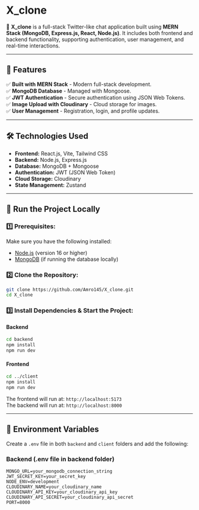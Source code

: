 # X\_clone

🚀 **X\_clone** is a full-stack Twitter-like chat application built using **MERN Stack (MongoDB, Express.js, React, Node.js)**. It includes both frontend and backend functionality, supporting authentication, user management, and real-time interactions.

---

## 📌 **Features**

✅ **Built with MERN Stack** - Modern full-stack development.\
✅ **MongoDB Database** - Managed with Mongoose.\
✅ **JWT Authentication** - Secure authentication using JSON Web Tokens.\
✅ **Image Upload with Cloudinary** - Cloud storage for images.\
✅ **User Management** - Registration, login, and profile updates.

---

## 🛠 **Technologies Used**

- **Frontend:** React.js, Vite, Tailwind CSS
- **Backend:** Node.js, Express.js
- **Database:** MongoDB + Mongoose
- **Authentication:** JWT (JSON Web Token)
- **Cloud Storage:** Cloudinary
- **State Management:** Zustand

---

## 🚀 **Run the Project Locally**

### **1️⃣ Prerequisites:**

Make sure you have the following installed:

- [Node.js](https://nodejs.org/) (version 16 or higher)
- [MongoDB](https://www.mongodb.com/) (if running the database locally)

### **2️⃣ Clone the Repository:**

```bash
git clone https://github.com/Amro145/X_clone.git
cd X_clone
```

### **3️⃣ Install Dependencies & Start the Project:**

#### **Backend**

```bash
cd backend
npm install
npm run dev
```

#### **Frontend**

```bash
cd ../client
npm install
npm run dev
```

The frontend will run at: `http://localhost:5173`\
The backend will run at: `http://localhost:8000`

---

## 🔧 **Environment Variables**

Create a `.env` file in both `backend` and `client` folders and add the following:

### **Backend (.env file in backend folder)**

```
MONGO_URL=your_mongodb_connection_string
JWT_SECRET_KEY=your_secret_key
NODE_ENV=development
CLOUDINARY_NAME=your_cloudinary_name
CLOUDINARY_API_KEY=your_cloudinary_api_key
CLOUDINARY_API_SECRET=your_cloudinary_api_secret
PORT=8000
```
